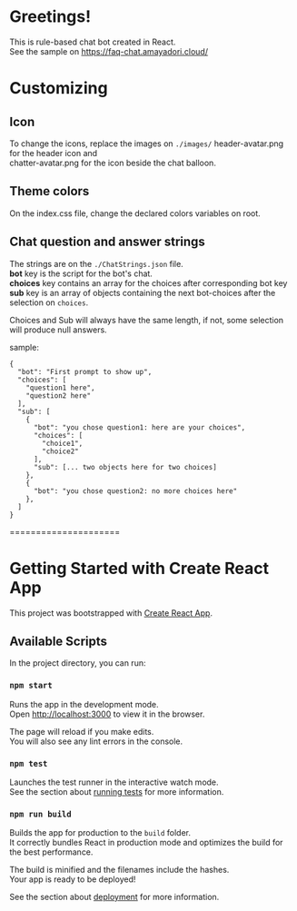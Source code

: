 # Greetings!

This is rule-based chat bot created in React.\
See the sample on https://faq-chat.amayadori.cloud/

# Customizing

## Icon

To change the icons, replace the images on `./images/`
header-avatar.png for the header icon and\
chatter-avatar.png for the icon beside the chat balloon.

## Theme colors

On the index.css file, change the declared colors variables on root.


## Chat question and answer strings

The strings are on the `./ChatStrings.json` file.\
**bot** key is the script for the bot's chat.\
**choices** key contains an array for the choices after corresponding bot key\
**sub** key is an array of objects containing the next bot-choices after the selection on `choices`. 

Choices and Sub will always have the same length, if not, some selection will produce null answers.

sample:

```
{
  "bot": "First prompt to show up",
  "choices": [
    "question1 here",
    "question2 here"
  ],
  "sub": [
    {
      "bot": "you chose question1: here are your choices",
      "choices": [
        "choice1",
        "choice2"
      ],
      "sub": [... two objects here for two choices]
    },
    {
      "bot": "you chose question2: no more choices here"
    },
  ]
}
```

=====================


# Getting Started with Create React App

This project was bootstrapped with [Create React App](https://github.com/facebook/create-react-app).

## Available Scripts

In the project directory, you can run:

### `npm start`

Runs the app in the development mode.\
Open [http://localhost:3000](http://localhost:3000) to view it in the browser.

The page will reload if you make edits.\
You will also see any lint errors in the console.

### `npm test`

Launches the test runner in the interactive watch mode.\
See the section about [running tests](https://facebook.github.io/create-react-app/docs/running-tests) for more information.

### `npm run build`

Builds the app for production to the `build` folder.\
It correctly bundles React in production mode and optimizes the build for the best performance.

The build is minified and the filenames include the hashes.\
Your app is ready to be deployed!

See the section about [deployment](https://facebook.github.io/create-react-app/docs/deployment) for more information.


